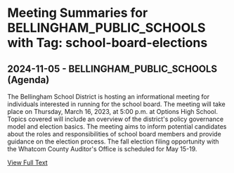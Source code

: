# Meeting Summaries for BELLINGHAM_PUBLIC_SCHOOLS with Tag: school-board-elections

## 2024-11-05 - BELLINGHAM_PUBLIC_SCHOOLS (Agenda)

The Bellingham School District is hosting an informational meeting for individuals interested in running for the school board.  The meeting will take place on Thursday, March 16, 2023, at 5:00 p.m. at Options High School. Topics covered will include an overview of the district's policy governance model and election basics. The meeting aims to inform potential candidates about the roles and responsibilities of school board members and provide guidance on the election process.  The fall election filing opportunity with the Whatcom County Auditor's Office is scheduled for May 15-19.

[View Full Text](https://raw.githubusercontent.com/CivicLens/WashingtonStateSchoolBoardExplorer/refs/heads/main/data/countries/usa/states/wa/counties/whatcom/school_boards/bellingham_public_schools/2024/2024-11-05-agenda.txt)

